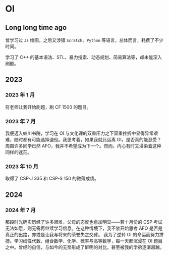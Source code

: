 # OI
## Long long time ago
曾学习过 $\texttt{Js}$ 绘图，之后又涉猎 $\texttt{Scratch}$、$\texttt{Python}$ 等语言，总体而言，耗费了不少时间。

学习了 C++ 的基本语法、STL、暴力搜索、动态规划、简易算法等，却未能深入刷题。

## 2023
###  2023 年 1 月
符老师让我开始刷题，刷 CF 1500 的题目。
### 2023 年 7 月
我便迈入蛟川书院，学习在 OI 与文化课的双重压力之下双重挫折中显得异常艰难，随时都有可能选择退役。我思考着，如果我就此远离 OI，是否真的能忍受？周围许多同学已然 AFO，我并不希望成为下一个。然而，内心有时又浸染着这种同样的迷茫。
### 2023 年 10 月
取得了 CSP-J 335 和 CSP-S 150 的微薄成绩。
## 2024
### 2024 年 7 月
那段时光确实历经了许多艰难，父母的态度也愈加明显——若十月份的 CSP 考试无法如愿，则无需再继续学习信息。在这种情境下，我不禁开始思考 AFO 是否是真正的出路，亦或是让我与将来的荣誉失之交臂。
我为了逆转 OI 的命运而努力拼搏。学习线性代数、组合数学、化学、概率与高等数学，每一天都沉浸在 OI 题目之中。曾经的自信，与如今的无奈形成了鲜明的对比，甚至被我的学弟逐渐超越。
